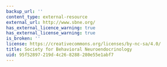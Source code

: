 ```yaml
---
backup_url: ''
content_type: external-resource
external_url: http://www.sbne.org/
has_external_licence_warning: true
has_external_license_warning: true
is_broken: ''
license: https://creativecommons.org/licenses/by-nc-sa/4.0/
title: Society for Behavioral Neuroendocrinology
uid: 95f52897-219d-4c26-8288-280e55e1abf7
---
```

